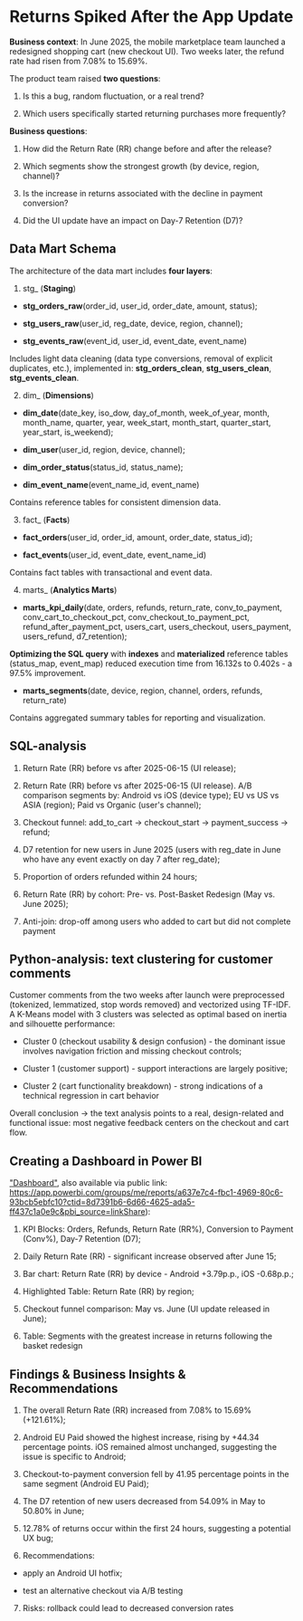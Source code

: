 # Returns Spiked After the App Update

**Business context**: In June 2025, the mobile marketplace team launched a redesigned shopping cart (new checkout UI). Two weeks later, the refund rate had risen from 7.08% to 15.69%.

The product team raised **two questions**:

1) Is this a bug, random fluctuation, or a real trend?

2) Which users specifically started returning purchases more frequently?

**Business questions**:

1) How did the Return Rate (RR) change before and after the release?

2) Which segments show the strongest growth (by device, region, channel)?

3) Is the increase in returns associated with the decline in payment conversion?

4) Did the UI update have an impact on Day-7 Retention (D7)?

## Data Mart Schema

The architecture of the data mart includes **four layers**:

1. stg_ (**Staging**)

- **stg_orders_raw**(order_id, user_id, order_date, amount, status);
  
- **stg_users_raw**(user_id, reg_date, device, region, channel);

- **stg_events_raw**(event_id, user_id, event_date, event_name)

Includes light data cleaning (data type conversions, removal of explicit duplicates, etc.), implemented in: **stg_orders_clean**, **stg_users_clean**, **stg_events_clean**.

2. dim_ (**Dimensions**)

- **dim_date**(date_key, iso_dow, day_of_month, week_of_year, month, month_name, quarter, year, week_start, month_start, quarter_start, year_start, is_weekend);

- **dim_user**(user_id, region, device, channel);

- **dim_order_status**(status_id, status_name);

- **dim_event_name**(event_name_id, event_name)

Contains reference tables for consistent dimension data.

3. fact_ (**Facts**)

- **fact_orders**(user_id, order_id, amount, order_date, status_id);

- **fact_events**(user_id, event_date, event_name_id)

Contains fact tables with transactional and event data.

4. marts_ (**Analytics Marts**)

- **marts_kpi_daily**(date, orders, refunds, return_rate, conv_to_payment, conv_cart_to_checkout_pct, conv_checkout_to_payment_pct, refund_after_payment_pct, users_cart, users_checkout, users_payment, users_refund, d7_retention);

**Optimizing the SQL query** with **indexes** and **materialized** reference tables (status_map, event_map) reduced execution time from 16.132s to 0.402s - a 97.5% improvement.

- **marts_segments**(date, device, region, channel, orders, refunds, return_rate)

Contains aggregated summary tables for reporting and visualization.

## SQL-analysis

1) Return Rate (RR) before vs after 2025-06-15 (UI release);

2) Return Rate (RR) before vs after 2025-06-15 (UI release). A/B comparison segments by: Android vs iOS (device type); EU vs US vs ASIA (region); Paid vs Organic (user's channel);

3) Checkout funnel: add_to_cart → checkout_start → payment_success → refund;

4) D7 retention for new users in June 2025 (users with reg_date in June who have any event exactly on day 7 after reg_date);

5) Proportion of orders refunded within 24 hours;

6) Return Rate (RR) by cohort: Pre- vs. Post-Basket Redesign (May vs. June 2025);

7) Anti-join: drop-off among users who added to cart but did not complete payment

## Python-analysis: text clustering for customer comments

Customer comments from the two weeks after launch were preprocessed (tokenized, lemmatized, stop words removed) and vectorized using TF-IDF. A K-Means model with 3 clusters was selected as optimal based on inertia and silhouette performance:

- Cluster 0 (checkout usability & design confusion) - the dominant issue involves navigation friction and missing checkout controls;

- Cluster 1 (customer support) - support interactions are largely positive;

- Cluster 2 (cart functionality breakdown) - strong indications of a technical regression in cart behavior

Overall conclusion → the text analysis points to a real, design-related and functional issue: most negative feedback centers on the checkout and cart flow.

## Creating a Dashboard in Power BI

["Dashboard"](power_bi/dashboard.pdf), also available via public link: https://app.powerbi.com/groups/me/reports/a637e7c4-fbc1-4969-80c6-93bcb5ebfc10?ctid=8d7391b6-6d66-4625-ada5-ff437c1a0e9c&pbi_source=linkShare):

1) KPI Blocks: Orders, Refunds, Return Rate (RR%), Conversion to Payment (Conv%), Day-7 Retention (D7);

2) Daily Return Rate (RR) - significant increase observed after June 15;

3) Bar chart: Return Rate (RR) by device - Android +3.79p.p., iOS -0.68p.p.;

4) Highlighted Table: Return Rate (RR) by region;

5) Checkout funnel comparison: May vs. June (UI update released in June);

6) Table: Segments with the greatest increase in returns following the basket redesign

## Findings & Business Insights & Recommendations

1) The overall Return Rate (RR) increased from 7.08% to 15.69% (+121.61%);

2) Android EU Paid showed the highest increase, rising by +44.34 percentage points. iOS remained almost unchanged, suggesting the issue is specific to Android;

3) Checkout-to-payment conversion fell by 41.95 percentage points in the same segment (Android EU Paid);

4) The D7 retention of new users decreased from 54.09% in May to 50.80% in June;

5) 12.78% of returns occur within the first 24 hours, suggesting a potential UX bug;

6) Recommendations:

- apply an Android UI hotfix;

- test an alternative checkout via A/B testing

7) Risks: rollback could lead to decreased conversion rates
